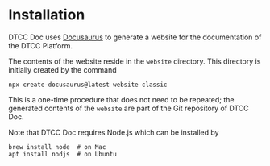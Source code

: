 # Installation

DTCC Doc uses [Docusaurus](https://docusaurus.io/) to generate a
website for the documentation of the DTCC Platform.

The contents of the website reside in the `website` directory.
This directory is initially created by the command

    npx create-docusaurus@latest website classic

This is a one-time procedure that does not need to be repeated; the
generated contents of the `website` are part of the Git repository of
DTCC Doc.

Note that DTCC Doc requires Node.js which can be installed by

    brew install node  # on Mac
	apt install nodjs  # on Ubuntu
